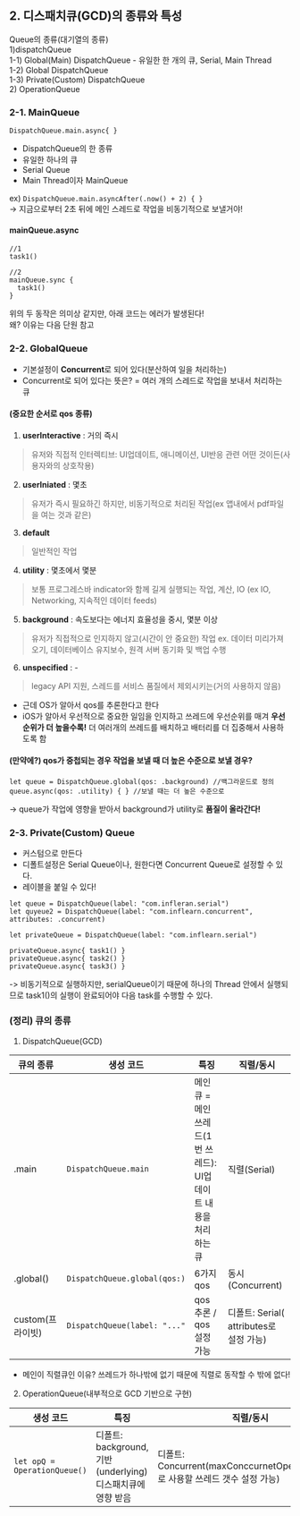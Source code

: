 ## 2. 디스패치큐(GCD)의 종류와 특성
Queue의 종류(대기열의 종류)  
1)dispatchQueue  
1-1) Global(Main) DispatchQueue - 유일한 한 개의 큐, Serial, Main Thread  
1-2) Global DispatchQueue  
1-3) Private(Custom) DispatchQueue  
2) OperationQueue  

### 2-1. MainQueue
```DispatchQueue.main.async{ }```    
- DispatchQueue의 한 종류  
- 유일한 하나의 큐  
- Serial Queue  
- Main Thread이자 MainQueue  

ex)
```DispatchQueue.main.asyncAfter(.now() + 2) { } ```   
-> 지금으로부터 2초 뒤에 메인 스레드로 작업을 비동기적으로 보낼거야!  

#### mainQueue.async 
```
//1
task1()

//2
mainQueue.sync {
  task1()
}
```
위의 두 동작은 의미상 같지만, 아래 코드는 에러가 발생된다!  
왜? 이유는 다음 단원 참고  

### 2-2. GlobalQueue
- 기본설정이 **Concurrent**로 되어 있다(분산하여 일을 처리하는)
- Concurrent로 되어 있다는 뜻은? = 여러 개의 스레드로 작업을 보내서 처리하는 큐

#### (중요한 순서로 qos 종류)  
1) **userInteractive** : 거의 즉시
> 유저와 직접적 인터렉티브: UI업데이트, 애니메이션, UI반응 관련 어떤 것이든(사용자와의 상호작용)
2) **userIniated** : 몇초
> 유저가 즉시 필요하긴 하지만, 비동기적으로 처리된 작업(ex 앱내에서 pdf파일을 여는 것과 같은)
3) **default**  
> 일반적인 작업
4) **utility** : 몇초에서 몇분
> 보통 프로그레스바 indicator와 함께 길게 실행되는 작업, 계산, IO
> (ex IO, Networking, 지속적인 데이터 feeds)
5) **background** : 속도보다는 에너지 효율성을 중시, 몇분 이상
> 유저가 직접적으로 인지하지 않고(시간이 안 중요한) 작업
> ex. 데이터 미리가져오기, 데이터베이스 유지보수, 원격 서버 동기화 및 백업 수행 
6) **unspecified** : -
> legacy API 지원, 스레드를 서비스 품질에서 제외시키는(거의 사용하지 않음) 
- 근데 OS가 알아서 qos를 추론한다고 한다
- iOS가 알아서 우선적으로 중요한 일임을 인지하고 쓰레드에 우선순위를 매겨 **우선순위가 더 높을수록!** 더 여러개의 쓰레드를 배치하고 배터리를 더 집중해서 사용하도록 함
  
#### (만약에?) qos가 중첩되는 경우 작업을 보낼 때 더 높은 수준으로 보낼 경우?
```
let queue = DispatchQueue.global(qos: .background) //백그라운드로 정의
queue.async(qos: .utility) { } //보낼 때는 더 높은 수준으로
```
-> queue가 작업에 영향을 받아서 background가 utility로 **품질이 올라간다!**  

### 2-3. Private(Custom) Queue
- 커스텀으로 만든다
- 디폴트설정은 Serial Queue이나, 원한다면 Concurrent Queue로 설정할 수 있다.
- 레이블을 붙일 수 있다!
```
let queue = DispatchQueue(label: "com.infleran.serial")
let quyeue2 = DispatchQueue(label: "com.inflearn.concurrent", attributes: .concurrent)
```

```
let privateQueue = DispatchQueue(label: "com.inflearn.serial")

privateQueue.async{ task1() }
privateQueue.async{ task2() }
privateQueue.async{ task3() }
```
-> 비동기적으로 실행하지만, serialQueue이기 때문에 하나의 Thread 안에서 실행되므로 task1()의 실행이 완료되어야 다음 task를 수행할 수 있다.

### (정리) 큐의 종류
1) DispatchQueue(GCD)  

| **큐의 종류** | **생성 코드** | **특징** | **직렬/동시** |
|------|---|---|---|
|.main|`DispatchQueue.main`|메인큐 = 메인쓰레드(1번 쓰레드): UI업데이트 내용을 처리하는 큐| 직렬(Serial) |
|.global()|`DispatchQueue.global(qos:)`|6가지 qos| 동시(Concurrent) |
|custom(프라이빗)|`DispatchQueue(label: "..."`|qos 추론 / qos 설정 가능| 디폴트: Serial( attributes로 설정 가능) |

* 메인이 직렬큐인 이유? 쓰레드가 하나밖에 없기 때문에 직렬로 동작할 수 밖에 없다!

2) OperationQueue(내부적으로 GCD 기반으로 구현)

|**생성 코드** | **특징** | **직렬/동시** |
|------|---|---|
|`let opQ = OperationQueue()`|디폴트: background, 기반(underlying) 디스패치큐에 영향 받음 | 디폴트: Concurrent(maxConccurnetOperationCount로 사용할 쓰레드 갯수 설정 가능) |




